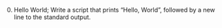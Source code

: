 0. Hello World; Write a script that prints “Hello, World”, followed by a new line to the standard output.